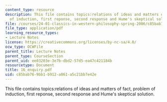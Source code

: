 ```yaml
---
content_type: resource
description: This file contains topics:relations of ideas and matters of fact, problem
  of induction, first reponse, second response and Hume's skeptical solution.
file: /courses/24-01-classics-in-western-philosophy-spring-2006/c85bab769bb1b912a061a5c21bb7e42e_16_enquiry.pdf
file_type: application/pdf
learning_resource_types:
- Lecture Notes
license: https://creativecommons.org/licenses/by-nc-sa/4.0/
ocw_type: OCWFile
parent_title: Lecture Notes
parent_type: CourseSection
parent_uid: ee03203e-3e7b-dbd2-57d5-ea47c421184b
resourcetype: Document
title: 16_enquiry.pdf
uid: c85bab76-9bb1-b912-a061-a5c21bb7e42e
---
```

This file contains topics:relations of ideas and matters of fact, problem of induction, first reponse, second response and Hume's skeptical solution.